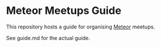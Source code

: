 Meteor Meetups Guide
====================

This repository hosts a guide for organising [Meteor](http://meteor.com) meetups.

See guide.md for the actual guide.
